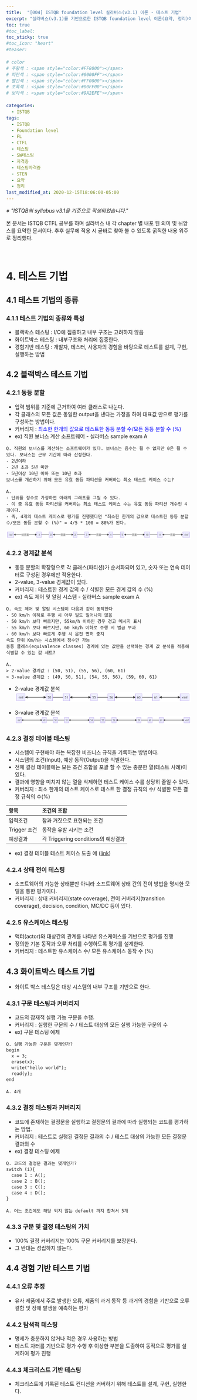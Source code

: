 ```yaml
---
title:  "[004] ISTQB foundation level 실라버스(v3.1) 이론 - 테스트 기법"
excerpt: "실라버스(v3.1)를 기반으로한 ISTQB foundation level 이론(요약, 정리)이에요. ISTQB CTFL에 도전하실 분들 참고하세요~!"
toc: true
#toc_label:
toc_sticky: true
#toc_icon: "heart"
#teaser: 

# color
# 주황색 : <span style="color:#FF8000"></span>
# 파란색 : <span style="color:#0000FF"></span>
# 빨간색 : <span style="color:#FF0000"></span>
# 초록색 : <span style="color:#00FF00"></span>
# 보라색 : <span style="color:#9A2EFE"></span>

categories:
  - ISTQB
tags:
  - ISTQB
  - Foundation level
  - FL
  - CTFL
  - 테스팅
  - SW테스팅
  - 자격증
  - 테스팅자격증
  - STEN
  - 요약
  - 정리
last_modified_at: 2020-12-15T18:06:00-05:00
---
```


*※ "ISTQB의 syllabus v3.1을 기준으로 작성되었습니다."*  

본 문서는 ISTQB CTFL 공부를 하며 실라버스 내 각 chapter 별 내포 된 의미 및 뉘앙스를 요약한 문서이다. 추후 실무에 적용 시 곧바로 찾아 볼 수 있도록 굵직한 내용 위주로 정리했다.<br><br><br>

# 4. 테스트 기법
## 4.1 테스트 기법의 종류
### 4.1.1 테스트 기법의 종류와 특성
- 블랙박스 테스팅 : I/O에 집중하고 내부 구조는 고려하지 않음
- 화이트박스 테스팅 : 내부구조와 처리에 집중한다.
- 경험기반 테스팅 : 개발자, 테스터, 사용자의 경험을 바탕으로 테스트를 설계, 구현, 실행하는 방법

## 4.2 블랙박스 테스트 기법
### 4.2.1 동등 분할
- 입력 범위를 기준에 근거하여 여러 클래스로 나눈다.
- 각 클래스의 모든 값은 동일한 output을 낸다는 가정을 하여 대표값 만으로 평가를 구성하는 방법이다.
- 커버리지 : <span style="color:#0000FF">최소한 한개의 값으로 테스트한 동등 분할 수/모든 동등 분할 수 (%)</span>
- ex) 직원 보너스 계산 소프트웨어 - 실라버스 sample exam A  

```
Q. 직원의 보너스를 계산하는 소프트웨어가 있다. 보너스는 음수는 될 수 없지만 0은 될 수 있다. 보너스는 근무 기간에 따라 산정한다.  
- 2년이하  
- 2년 초과 5년 미만  
- 5년이상 10년 이하 또는 10년 초과  
보너스를 개산하기 위해 모든 유효 동등 파티션을 커버하는 최소 테스트 케이스 수는?

A.
- 단위를 정수로 가정하면 아래의 그래프를 그릴 수 있다.
- 이 중 유효 동등 파티션을 커버하는 최소 테스트 케이스 수는 유효 동등 파티션 개수인 4개이다.
- 즉, 4개의 테스트 케이스로 평가를 진행했다면 "최소한 한개의 값으로 테스트한 동등 분할 수/모든 동등 분할 수 (%)" = 4/5 * 100 = 80%가 된다.
```
![동등 분할 예](/assets/images/201212_Theory_ISTQB/4_2_1.png "동등 분할 예")
<!--
[![](https://mermaid.ink/img/eyJjb2RlIjoiZmxvd2NoYXJ0IExSXG4gICAtaW5mPC0tLT5867mE7Jyg7ZqofC0xLS0tMFxuICAgMDwtLS0-fOycoO2aqHwyLS0tMzwtLS0-fOycoO2aqHw0XG4gICA0LS0tNTwtLS0-fOycoO2aqHwxMFxuICAgMTAtLS0xMTwtLS0-fOycoO2aqHwraW5mXG4gICAiLCJtZXJtYWlkIjp7fSwidXBkYXRlRWRpdG9yIjpmYWxzZX0)](https://mermaid-js.github.io/mermaid-live-editor/#/edit/eyJjb2RlIjoiZmxvd2NoYXJ0IExSXG4gICAtaW5mPC0tLT5867mE7Jyg7ZqofC0xLS0tMFxuICAgMDwtLS0-fOycoO2aqHwyLS0tMzwtLS0-fOycoO2aqHw0XG4gICA0LS0tNTwtLS0-fOycoO2aqHwxMFxuICAgMTAtLS0xMTwtLS0-fOycoO2aqHwraW5mXG4gICAiLCJtZXJtYWlkIjp7fSwidXBkYXRlRWRpdG9yIjpmYWxzZX0)
-->

### 4.2.2 경계값 분석
- 동등 분할의 확장형으로 각 클래스(파티션)가 순서화되어 있고, 숫자 또는 연속 데이터로 구성된 경우에만 적용한다.
- 2-value, 3-value 경계값이 있다.
- 커버리지 : 테스트한 경계 값의 수 / 식별한 모든 경계 값의 수 (%)
- ex) 속도 제어 및 알림 시스템 - 실라버스 sample exam A

```
Q. 속도 제어 및 알림 시스템이 다음과 같이 동작한다
- 50 km/h 이하로 주행 시 아무 일도 일어나지 않음
- 50 km/h 보다 빠르지만, 55km/h 이하인 경우 경고 메시지 표시
- 55 km/h 보다 빠르지만, 60 km/h 이하로 주행 시 벌금 부과
- 60 km/h 보다 빠르게 주행 시 운전 면허 중지
속도 단위 Km/h는 시스템에서 정수만 가능
동등 클래스(equivalence classes) 경계에 있는 값만을 선택하는 경계 값 분석을 적용해 식별할 수 있는 값 세트?

A. 
> 2-value 경계값 : (50, 51), (55, 56), (60, 61)
> 3-value 경계값 : (49, 50, 51), (54, 55, 56), (59, 60, 61) 
```

- 2-value 경계값 분석  
![2-value 경계값 분석](/assets/images/201212_Theory_ISTQB/4_2_2_a.png "2-value 경계값 분석")
<!--
[![](https://mermaid.ink/img/eyJjb2RlIjoiZmxvd2NoYXJ0IExSXG4gICAtaW5mPC0tLT41MC0tLTUxXG4gICA1MTwtLS0-NTUtLS01NjwtLS0-NjBcbiAgIDYwLS0tNjE8LS0tPitpbmZcbiAgICIsIm1lcm1haWQiOnt9LCJ1cGRhdGVFZGl0b3IiOmZhbHNlfQ)](https://mermaid-js.github.io/mermaid-live-editor/#/edit/eyJjb2RlIjoiZmxvd2NoYXJ0IExSXG4gICAtaW5mPC0tLT41MC0tLTUxXG4gICA1MTwtLS0-NTUtLS01NjwtLS0-NjBcbiAgIDYwLS0tNjE8LS0tPitpbmZcbiAgICIsIm1lcm1haWQiOnt9LCJ1cGRhdGVFZGl0b3IiOmZhbHNlfQ)
-->
- 3-value 경계값 분석  
![3-value 경계값 분석](/assets/images/201212_Theory_ISTQB/4_2_2_b.png "3-value 경계값 분석")
<!--
[![](https://mermaid.ink/img/eyJjb2RlIjoiZmxvd2NoYXJ0IExSXG4gICAtaW5mPC0tLS0-NDktLS01MC0tLTUxXG4gICA1MTwtLS0tPjU0LS0tNTUtLS01NjwtLS0tPjU5LS0tNjBcbiAgIDYwLS0tNjE8LS0tLT4raW5mXG4iLCJtZXJtYWlkIjp7fSwidXBkYXRlRWRpdG9yIjpmYWxzZX0)](https://mermaid-js.github.io/mermaid-live-editor/#/edit/eyJjb2RlIjoiZmxvd2NoYXJ0IExSXG4gICAtaW5mPC0tLS0-NDktLS01MC0tLTUxXG4gICA1MTwtLS0tPjU0LS0tNTUtLS01NjwtLS0tPjU5LS0tNjBcbiAgIDYwLS0tNjE8LS0tLT4raW5mXG4iLCJtZXJtYWlkIjp7fSwidXBkYXRlRWRpdG9yIjpmYWxzZX0)
-->

### 4.2.3 결정 테이블 테스팅
- 시스템이 구현해야 하는 복잡한 비즈니스 규칙을 기록하는 방법이다.
- 시스템의 조건(Input), 예상 동작(Output)을 식별한다.
- 전체 결정 테이블에는 모든 조건 조합을 포괄 할 수 있는 충분한 열(테스트 사례)이 있다.
- 결과에 영향을 미치지 않는 열을 삭제하면 테스트 케이스 수를 상당히 줄일 수 있다.
- 커버리지 : 최소 한개의 테스트 케이스로 테스트 한 결정 규칙의 수/ 식별한 모든 결정 규칙의 수(%)

| 항목 | 조건의 조합 |
|:---|:---|
|입력조건|참과 거짓으로 표현되는 조건|
|Trigger 조건|동작을 유발 시키는 조건|
|예상결과|각 Triggering conditions의 예상결과|

- ex) 결정 테이블 테스트 케이스 도출 예 ([link](https://m.blog.naver.com/PostView.nhn?blogId=wisestone2007&logNo=220850784642&proxyReferer=https:%2F%2Fwww.google.com%2F))


### 4.2.4 상태 전이 테스팅
- 소프트웨어의 가능한 상태뿐만 아니라 소프트웨어 상태 간의 전이 방법을 명시한 모델을 통한 평가이다.
- 커버리지 : 상태 커버리지(state coverage), 전이 커버리지(transition coverage), decision, condition, MC/DC 등이 있다.

### 4.2.5 유스케이스 테스팅
- 액터(actor)와 대상간의 관계를 나타낸 유스케이스를 기반으로 평가를 진행
- 정의한 기본 동작과 오류 처리를 수행하도록 평가를 설계한다.
- 커버리지 : 테스트한 유스케이스 수/ 모든 유스케이스 동작 수 (%)

## 4.3 화이트박스 테스트 기법
- 화이트 박스 테스팅은 대상 시스템의 내부 구조를 기반으로 한다.

### 4.3.1 구문 테스팅과 커버리지
- 코드의 잠재적 실행 가능 구문을 수행.
- 커버리지 : 실행한 구문의 수 / 테스트 대상의 모든 실행 가능한 구문의 수
- ex) 구문 테스팅 예제

```
Q. 실행 가능한 구문은 몇개인가?
begin
  x = 3;
  erase(x);
  write("hello world");
  read(y);
end

A. 4개
```

### 4.3.2 결정 테스팅과 커버리지
- 코드에 존재하는 결정문을 실행하고 결정문의 결과에 따라 실행되는 코드를 평가하는 방법.
- 커버리지 : 테스트로 실행된 결정문 결과의 수 / 테스트 대상의 가능한 모든 결정문 결과의 수
- ex) 결정 테스팅 예제

```
Q. 코드의 결정문 결과는 몇개인가?
switch (i){
  case 1 : A();
  case 2 : B();
  case 3 : C();
  case 4 : D();
}

A. 어느 조건에도 해당 되지 않는 default 까지 합쳐서 5개
```

### 4.3.3 구문 및 결정 테스팅의 가치
- 100% 결정 커버리지는 100% 구문 커버리지를 보장한다.
- 그 반대는 성립하지 않는다.


## 4.4 경험 기반 테스트 기법

### 4.4.1 오류 추정
- 유사 제품에서 주로 발생한 오류, 제품의 과거 동작 등 과거의 경험을 기반으로 오류 결함 및 장애 발생을 예측하는 평가

### 4.4.2 탐색적 테스팅
- 명세가 충분하지 않거나 적은 경우 사용하는 방법
- 테스트 차터를 기반으로 평가 수행 후 이상한 부분을 도출하여 동적으로 평가를 설계하여 평가 진행

### 4.4.3 체크리스트 기반 테스팅
- 체크리스트에 기록된 테스트 컨디션을 커버하기 위해 테스트를 설계, 구현, 실행한다.
<br>
<br>
<br>